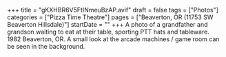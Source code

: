 +++
title = "gKXHBR6V5FtINmeuBzAP.avif"
draft = false
tags = ["Photos"]
categories = ["Pizza Time Theatre"]
pages = ["Beaverton, OR (11753 SW Beaverton Hillsdale)"]
startDate = ""
+++
A photo of a grandfather and grandson waiting to eat at their table, sporting PTT hats and tableware. 1982 Beaverton, OR. A small look at the arcade machines / game room can be seen in the background.
